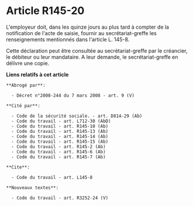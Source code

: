 # Article R145-20

L'employeur doit, dans les quinze jours au plus tard à compter de la notification de l'acte de saisie, fournir au
secrétariat-greffe les renseignements mentionnés dans l'article L. 145-8.

Cette déclaration peut être consultée au secrétariat-greffe par le créancier, le débiteur ou leur mandataire. A leur demande,
le secrétariat-greffe en délivre une copie.

**Liens relatifs à cet article**

	**Abrogé par**:

	  - Décret n°2008-244 du 7 mars 2008 - art. 9 (V)

	**Cité par**:

	  - Code de la sécurité sociale. - art. D814-29 (Ab)
	  - Code du travail - art. L712-30 (AbD)
	  - Code du travail - art. R145-10 (Ab)
	  - Code du travail - art. R145-13 (Ab)
	  - Code du travail - art. R145-14 (Ab)
	  - Code du travail - art. R145-15 (Ab)
	  - Code du travail - art. R145-2 (Ab)
	  - Code du travail - art. R145-6 (Ab)
	  - Code du travail - art. R145-7 (Ab)

	**Cite**:

	  - Code du travail - art. L145-8

	**Nouveaux textes**:

	  - Code du travail - art. R3252-24 (V)
